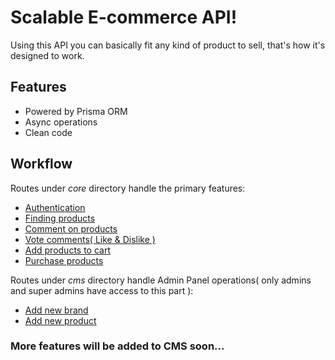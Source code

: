 # Scalable E-commerce API!

Using this API you can basically fit any kind of product to sell, that's how it's designed to work.
<br/>

## Features

* Powered by Prisma ORM
* Async operations
* Clean code

## Workflow

Routes under _core_ directory handle the primary features:
<br/>
* [Authentication](core/routes/auth.js)
* [Finding products](core/routes/main.js)
* [Comment on products](core/routes/comments.js)
* [Vote comments( Like & Dislike )](core/routes/vote.js)
* [Add products to cart](core/routes/cart.js)
* [Purchase products](core/routes/purchases.js)

Routes under _cms_ directory handle Admin Panel operations( only admins and super admins have access to this part ):
<br/>
* [Add new brand](cms/routes/products.js)
* [Add new product](cms/routes/products.js)


### More features will be added to CMS soon...

